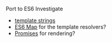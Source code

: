 Port to ES6
Investigate
* [template strings](https://developer.mozilla.org/en-US/docs/Web/JavaScript/Reference/template_strings)
* [ES6 Map](https://developer.mozilla.org/en-US/docs/Web/JavaScript/Reference/Global_Objects/Map) for the template resolvers?
* [Promises](https://developer.mozilla.org/en-US/docs/Web/JavaScript/Reference/Global_Objects/Promise) for rendering?
